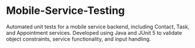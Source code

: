 # Mobile-Service-Testing
Automated unit tests for a mobile service backend, including Contact, Task, and Appointment services. Developed using Java and JUnit 5 to validate object constraints, service functionality, and input handling.
